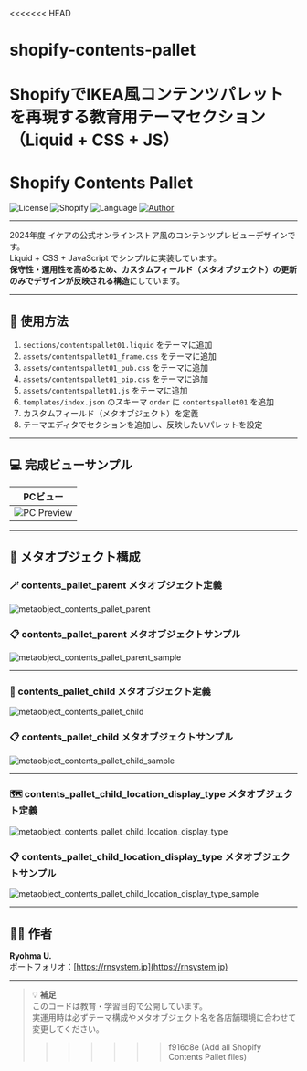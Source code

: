 <<<<<<< HEAD
# shopify-contents-pallet
ShopifyでIKEA風コンテンツパレットを再現する教育用テーマセクション（Liquid + CSS + JS）
=======
# Shopify Contents Pallet

![License](https://img.shields.io/badge/license-MIT-blue.svg)
![Shopify](https://img.shields.io/badge/platform-Shopify-96bf48)
![Language](https://img.shields.io/badge/code-Liquid%20%2B%20CSS%20%2B%20JS-orange)
[![Author](https://img.shields.io/badge/author-RyohmaU-lightgrey)](https://rnsystem.jp)

---

2024年度 イケアの公式オンラインストア風のコンテンツプレビューデザインです。  
Liquid + CSS + JavaScript でシンプルに実装しています。  
**保守性・運用性を高めるため、カスタムフィールド（メタオブジェクト）の更新のみでデザインが反映される構造**にしています。

---

## 🚀 使用方法

1. `sections/contentspallet01.liquid` をテーマに追加  
2. `assets/contentspallet01_frame.css` をテーマに追加  
3. `assets/contentspallet01_pub.css` をテーマに追加  
4. `assets/contentspallet01_pip.css` をテーマに追加  
5. `assets/contentspallet01.js` をテーマに追加  
6. `templates/index.json` のスキーマ `order` に `contentspallet01` を追加  
7. カスタムフィールド（メタオブジェクト）を定義  
8. テーマエディタでセクションを追加し、反映したいパレットを設定

---

## 💻 完成ビューサンプル

| PCビュー |
|-----------|
| ![PC Preview](images/sample_pc.jpg) |

---

## 🧩 メタオブジェクト構成

### 🪄 contents_pallet_parent メタオブジェクト定義
![metaobject_contents_pallet_parent](images/metaobject_contents_pallet_parent.jpg)

### 📋 contents_pallet_parent メタオブジェクトサンプル
![metaobject_contents_pallet_parent_sample](images/metaobject_contents_pallet_parent_sample.jpg)

---

### 🧩 contents_pallet_child メタオブジェクト定義
![metaobject_contents_pallet_child](images/metaobject_contents_pallet_child.jpg)

### 📋 contents_pallet_child メタオブジェクトサンプル
![metaobject_contents_pallet_child_sample](images/metaobject_contents_pallet_child_sample.jpg)

---

### 🗺️ contents_pallet_child_location_display_type メタオブジェクト定義
![metaobject_contents_pallet_child_location_display_type](images/metaobject_contents_pallet_child_location_display_type.jpg)

### 📋 contents_pallet_child_location_display_type メタオブジェクトサンプル
![metaobject_contents_pallet_child_location_display_type_sample](images/metaobject_contents_pallet_child_location_display_type_sample.jpg)

---

## 🧑‍💻 作者

**Ryohma U.**  
ポートフォリオ：[https://rnsystem.jp](https://rnsystem.jp)

---

> 💡 **補足**  
> このコードは教育・学習目的で公開しています。  
> 実運用時は必ずテーマ構成やメタオブジェクト名を各店舗環境に合わせて変更してください。
>>>>>>> f916c8e (Add all Shopify Contents Pallet files)
